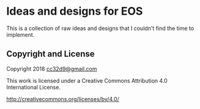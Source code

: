 # Ideas and designs for EOS

This is a collection of raw ideas and designs that I couldn't find the
time to implement.


## Copyright and License

Copyright 2018 cc32d9@gmail.com

This work is licensed under a Creative Commons Attribution 4.0
International License.

http://creativecommons.org/licenses/by/4.0/
